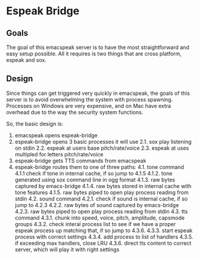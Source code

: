 # Espeak Bridge

## Goals

The goal of this emacspeak server is to have the most straightforward and easy
setup possible.  All it requires is two things that are cross platform, espeak
and sox.

## Design

Since things can get triggered very quickly in emacspeak, the goals of this
server is to avoid overwhelming the system with process spawning.  Processes on
Windows are very expensive, and on Mac have extra overhead due to the way the
security system functions.

So, the basic design is:

1. emacspeak opens espeak-bridge 
2. espeak-bridge opens 3 basic processes it will use
2.1. sox play listening on stdin
2.2. espeak at users base pitch/rate/voice
2.3. espeak at uses multipled for letters pitch/rate/voice
3. espeak-bridge gets TTS commands from emacspeak 
4. espeak-bridge routes them to one of three paths:
4.1. tone command
4.1.1 check if tone in internal cache, if so jump to 4.1.5
4.1.2. tone generated using sox command line in ogg format
4.1.3. raw bytes captured by emacs-bridge
4.1.4. raw bytes stored in internal cache with tone features
4.1.5. raw bytes piped to open play process reading from stdin
4.2. sound command
4.2.1. check if sound is internal cache, if so jump to 4.2.3
4.2.2. raw bytes of sound captured by emacs-bridge
4.2.3. raw bytes piped to open play process reading from stdin
4.3. tts command
4.3.1. chunk into speed, voice, pitch, amplitude, capsmode groups
4.3.2. check interal process list to see if we have a proper 
       espeak process up matching that, if so jump to 4.3.6.
4.3.3. start espeak process with correct settings 
4.3.4. add process to list of handlers
4.3.5. if exceeding max handlers, close LRU
4.3.6. direct tts content to correct server, which will play it with right settings

